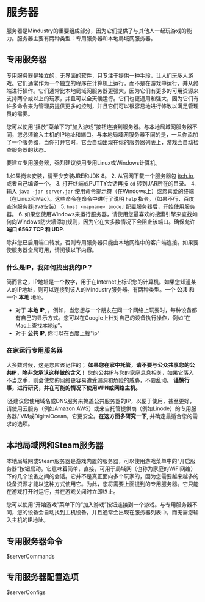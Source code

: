 # 服务器

服务器是Mindustry的重要组成部分，因为它们提供了与其他人一起玩游戏的能力。服务器主要有两种类型：专用服务器和本地局域网服务器。

## 专用服务器
专用服务器是独立的，无界面的软件，只专注于提供一种手段，让人们玩多人游戏。它们通常作为一个独立的程序在计算机上运行，而不是在游戏中运行，并从终端进行操作。它们通常比本地局域网服务器更强大，因为它们有更多的可用资源来支持两个或以上的玩家，并且可以全天候运行。它们也更通用和强大，因为它们有许多命令来为管理员提供更多的控制，并且它们可以很容易地进行修改以满足管理员的需要。

您可以使用“播放”菜单下的“加入游戏”按钮连接到服务器。与本地局域网服务器不同，您必须输入主机的IP地址和端口。与本地局域网服务器不同的是，一旦你添加了一个服务器，当你打开它时，它会自动出现在你的服务器列表上，游戏会自动检查服务器的状态。

要建立专用服务器，强烈建议使用专用Linux或Windows计算机。

1.如果尚未安装，请至少安装JRE和JDK 8。
2. 从官网下载一个服务器包 [itch.io](https://anuke.itch.io/mindustry), 或者自己编译一个。 
3. 打开终端或PUTTY会话再按 `cd` 转到JAR所在的目录。
4. 输入 `java -jar server.jar` 使用命令提示符（在Windows上）或您喜爱的终端（在Linux和Mac）。这些命令在命令中进行了说明 `help` 指令。（如果不行，百度查询服务器java安装）
5. `host <mapname> [mode]` 配置服务器后，开始使用服务器。
6. 如果您使用Windows来运行服务器，请使用您最喜欢的搜索引擎来查找如何向Windows防火墙添加规则，因为它在大多数情况下会阻止该端口。确保允许 **端口 6567 TCP 和 UDP**.

除非您已启用端口转发，否则专用服务器只能由本地网络中的客户端连接。如果要使服务器全局可用，请阅读以下内容。

### 什么是IP，我如何找出我的IP？

简而言之，IP地址是一个数字，用于在Internet上标识您的计算机。如果您知道某人的IP地址，则可以连接到该人的Mindustry服务器。有两种类型。一个 **公共** 和一个 **本地** 地址。

- 对于 **本地 IP**, ，例如，当您想与一个朋友在同一个网络上玩耍时，每种设备都有自己的显示方式。您可以在Google上针对自己的设备执行操作，例如“在Mac上查找本地ip”。
- 对于 **公共 IP**, 你可以在百度上搜"ip"

### 在家运行专用服务器

大多数时候，这是您应该记住的； **如果您在家中托管，请不要与公众共享您的公共IP，除非您承认这样做的含义！** 您的公共IP与您的家庭息息相关，如果它落入不当之手，则会使您的网络更容易遭受漏洞和危险的威胁，不要乱动。 **谨慎行事，进行研究，并在可能的情况下使用VPN或网络主机。**

I还建议您使用域名或DNS服务来掩盖公共服务器的IP，以便于使用，甚至更好，请使用云服务（例如Amazon AWS）或来自托管提供商（例如Linode）的专用服务器/ VM或DigitalOcean，它更安全。**在这方面多研究一下**, 并确定最适合您的需求的选项。

## 本地局域网和Steam服务器  

本地局域网或Steam服务器是游戏内置的服务器，可以使用游戏菜单中的“开启服务器”按钮启动。它意味着简单，直接，可用于局域网（也称为家庭的WiFi网络）下的几个设备之间的会话。它并不是真正面向多个玩家的，因为您需要越来越多的设备资源才能以这种方式使用它。为此，您将需要上面提到的专用服务器。它只能在游戏打开时运行，并在游戏关闭时立即终止。  

您可以使用“开始游戏”菜单下的“加入游戏”按钮连接到一个游戏。与专用服务器不同，您的设备会自动找到主机设备，并且通常会出现在服务器列表中，而无需您输入主机的IP地址。

## 专用服务器命令

$serverCommands

## 专用服务器配置选项

$serverConfigs
